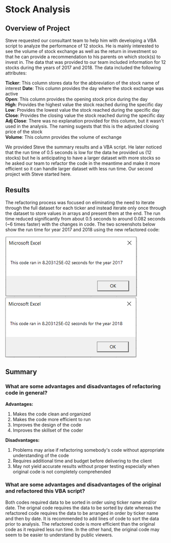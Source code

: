# Stock Analysis

## Overview of Project
Steve requested our consultant team to help him with developing a VBA script to analyze the performance of 12 stocks. He is mainly interested to see the volume of stock exchange as well as the return in investment so that he can provide a recommendation to his parents on which stock(s) to invest in. The data that was provided to our team included information for 12 stocks during the years of 2017 and 2018. The data included the following attributes: 

  **Ticker**: This column stores data for the abbreviation of the stock name of interest
  **Date**: This column provides the day where the stock exchange was active  
  **Open**: This column provides the opening stock price during the day  
  **High**: Provides the highest value the stock reached during the specific day  
  **Low**: Provides the lowest value the stock reached during the specific day  
  **Close**: Provides the closing value the stock reached during the specific day  
  **Adj Close**: There was no explanation provided for this column, but it wasn't used in the analysis. The naming sugests that this is the adjusted closing price of the stock  
  **Volume**: This column provides the volume of exchange  

We provided Steve the summary results and a VBA script. He later noticed that the run time of 0.5 seconds is low for the data he provided us (12 stocks) but he is anticipating to have a larger dataset with more stocks so he asked our team to refactor the code in the meantime and make it more efficient so it can handle larger dataset with less run time. Our second project with Steve started here.

## Results
The refactoring process was focused on eliminating the need to iterate through the full dataset for each ticker and instead iterate only once through the dataset to store values in arrays and present them at the end. The run time reduced significantly from about 0.5 seconds to around 0.082 seconds (~6 times faster) with the changes in code. The two screenshots below show the run time for year 2017 and 2018 using the new refactored code:

![Runtime of 2017](https://github.com/HoussamGhandour/stock-analysis/blob/main/Resources/2017RefactoredRunTime.PNG)
![Runtime of 2017](https://github.com/HoussamGhandour/stock-analysis/blob/main/Resources/2018RefactoredRunTime.PNG)

## Summary

### What are some advantages and disadvantages of refactoring code in general?
**Advantages:**  
1. Makes the code clean and organized
2. Makes the code more efficient to run
3. Improves the design of the code
4. Improves the skillset of the coder  

**Disadvantages:**
1. Problems may arise if refactoring somebody's code without appropriate understanding of the code
2. Requires additional time and budget before delivering to the client
3. May not yield accurate results without proper testing especially when original code is not completely comprehended

### What are some advantages and disadvantages of the original and refactored this VBA script?
Both codes required data to be sorted in order using ticker name and/or date. The orignal code requires the data to be sorted by date whereas the refactored code requires the data to be arranged in order by ticker name and then by date. It is recommended to add lines of code to sort the data prior to analysis. The refactored code is more efficient than the original code as it required less run time. In the other hand, the original code may seem to be easier to understand by public viewers.
